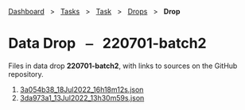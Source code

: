 [Dashboard](../../../index.md)  &nbsp; > &nbsp; [Tasks](../../index.md)  &nbsp; > &nbsp; [Task](../index.md)  &nbsp; > &nbsp; [Drops](index.md)  &nbsp; > &nbsp; **Drop** 

# Data Drop &nbsp; ⎯ &nbsp; 220701-batch2

Files in data drop **220701-batch2**, with links to sources on the GitHub repository.

1. [3a054b38_18Jul2022_16h18m12s.json](https://github.com/clamsproject/aapb-annotations/tree/45c9efba61a2591e9fa07502c071d162c5cb99e6/newshour-chyron/220701-batch2/3a054b38_18Jul2022_16h18m12s.json)
1. [3da973a1_13Jul2022_13h30m59s.json](https://github.com/clamsproject/aapb-annotations/tree/45c9efba61a2591e9fa07502c071d162c5cb99e6/newshour-chyron/220701-batch2/3da973a1_13Jul2022_13h30m59s.json)
